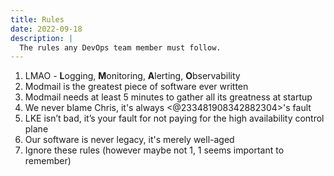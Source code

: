 ```yaml
---
title: Rules
date: 2022-09-18
description: |
  The rules any DevOps team member must follow.
---
```


1. LMAO - **L**ogging, **M**onitoring, **A**lerting, **O**bservability
2. Modmail is the greatest piece of software ever written
3. Modmail needs at least 5 minutes to gather all its greatness at startup
4. We never blame Chris, it's always <@233481908342882304>'s fault
5. LKE isn’t bad, it’s your fault for not paying for the high availability control plane
6. Our software is never legacy, it's merely well-aged
7. Ignore these rules (however maybe not 1, 1 seems important to remember)
